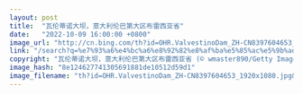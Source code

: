 ```yaml
---
layout: post
title:  "瓦伦蒂诺大坝，意大利伦巴第大区布雷西亚省"
date:   "2022-10-09 16:00:00 +0800"
image_url: "http://cn.bing.com/th?id=OHR.ValvestinoDam_ZH-CN8397604653_1920x1080.jpg&rf=LaDigue_1920x1080.jpg&pid=hp"
link: "/search?q=%e7%93%a6%e4%bc%a6%e8%92%82%e8%af%ba%e5%85%ac%e5%9b%ad&form=hpcapt&mkt=zh-cn"
copyright: "瓦伦蒂诺大坝，意大利伦巴第大区布雷西亚省 (© wmaster890/Getty Images)"
image_hash: "8e124627741305691881de10512d59d1"
image_filename: "th?id=OHR.ValvestinoDam_ZH-CN8397604653_1920x1080.jpg&rf=LaDigue_1920x1080.jpg&pid=hp"
---
```

